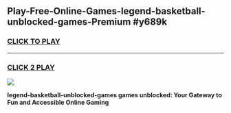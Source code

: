 
## Play-Free-Online-Games-legend-basketball-unblocked-games-Premium #y689k
<h3>
<a href="https://premium.freeplayer.one?title=legend-basketball-unblocked-games&ref=8M">CLICK TO PLAY</a></h3>
<hr>

<h3>
<a href="https://premium.freeplayer.one?title=legend-basketball-unblocked-games&ref=8M">CLICK 2 PLAY</a>
  
</h3>

<a href="https://premium.freeplayer.one?title=legend-basketball-unblocked-games&ref=8M"><img src="https://clearcache.store/games.png"></a>


**legend-basketball-unblocked-games games unblocked: Your Gateway to Fun and Accessible Online Gaming**
